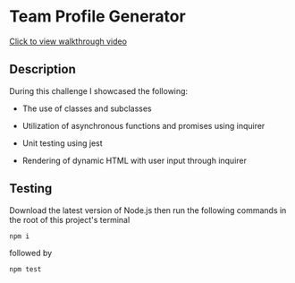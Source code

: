 # Team Profile Generator

[Click to view walkthrough video](https://drive.google.com/file/d/1TKbRlfvzUDQ-ZVAFTr8XwBw9SRZ06ner/view?usp=sharing)

## Description

During this challenge I showcased the following:

- The use of classes and subclasses

- Utilization of asynchronous functions and promises using inquirer

- Unit testing using jest

- Rendering of dynamic HTML with user input through inquirer

## Testing

Download the latest version of Node.js then run the following commands in the root of this project's terminal

    npm i

followed by

    npm test
